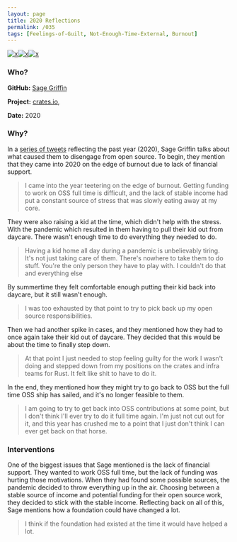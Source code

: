 ```yaml
---
layout: page
title: 2020 Reflections
permalink: /035
tags: [Feelings-of-Guilt, Not-Enough-Time-External, Burnout]
---
```


[![x](https://img.shields.io/badge/-Feelings%20of%20Guilt-fae7b5)](/codebook.html#feelings-of-guilt)[![x](https://img.shields.io/badge/-Not%20Enough%20Time-orange)](/codebook.html#not-enough-time)[![x](https://img.shields.io/badge/-Burnout-ffa07a)](/codebook.html#burnout)

### Who?

**GitHub:** [Sage Griffin](https://github.com/sgrif)

**Project:** [crates.io](https://github.com/rust-lang/crates.io), 

**Date:** 2020

### Why?

In a [series of tweets](https://twitter.com/sgrif/status/1344786589390573569) reflecting the past year (2020), Sage Griffin talks about what caused them to disengage from open source. To begin, they mention that they came into 2020 on the edge of burnout due to lack of financial support. 

> I came into the year teetering on the edge of burnout. Getting funding to work on OSS full time is difficult, and the lack of stable income had put a constant source of stress that was slowly eating away at my core.

They were also raising a kid at the time, which didn't help with the stress.  With the pandemic which resulted in them having to pull their kid out from daycare. There wasn't enough time to do everything they needed to do. 

> Having a kid home all day during a pandemic is unbelievably tiring. It's not just taking care of them. There's nowhere to take them to do stuff. You're the only person they have to play with. I couldn't do that and everything else

By summertime they felt comfortable enough putting their kid back into daycare, but it still wasn't enough. 

> I was too exhausted by that point to try to pick back up my open source responsibilities.

Then we had another spike in cases, and they mentioned how they had to once again take their kid out of daycare. They decided that this would be about the time to finally step down. 

> At that point I just needed to stop feeling guilty for the work I wasn't doing and stepped down from my positions on the crates and infra teams for Rust. It felt like shit to have to do it.

In the end, they mentioned how they might try to go back to OSS but the full time OSS ship has sailed, and it's no longer feasible to them. 

> I am going to try to get back into OSS contributions at some point, but I don't think I'll ever try to do it full time again. I'm just not cut out for it, and this year has crushed me to a point that I just don't think I can ever get back on that horse.

### Interventions

One of the biggest issues that Sage mentioned is the lack of financial support. They wanted to work OSS full time, but the lack of funding was hurting those motivations. When they had found some possible sources, the pandemic decided to throw everything up in the air. Choosing between a stable source of income and potential funding for their open source work, they decided to stick with the stable income. Reflecting back on all of this, Sage mentions how a foundation could have changed a lot. 

> I think if the foundation had existed at the time it would have helped a lot.
